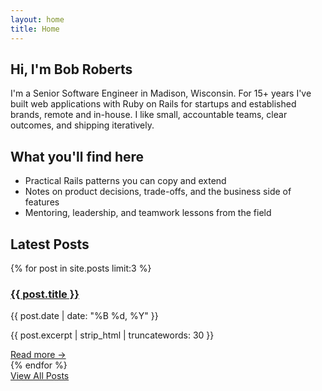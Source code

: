 ```yaml
---
layout: home
title: Home
---
```


## Hi, I'm Bob Roberts

I'm a Senior Software Engineer in Madison, Wisconsin. For 15+ years I've built web applications with Ruby on Rails for startups and established brands, remote and in-house. I like small, accountable teams, clear outcomes, and shipping iteratively.

## What you'll find here

- Practical Rails patterns you can copy and extend
- Notes on product decisions, trade-offs, and the business side of features
- Mentoring, leadership, and teamwork lessons from the field

## Latest Posts

{% for post in site.posts limit:3 %}
<article class="post-preview">
  <h3><a href="{{ post.url | relative_url }}">{{ post.title }}</a></h3>
  <p class="post-meta">{{ post.date | date: "%B %d, %Y" }}</p>
  <p>{{ post.excerpt | strip_html | truncatewords: 30 }}</p>
  <a href="{{ post.url | relative_url }}" class="read-more">Read more →</a>
</article>
{% endfor %}

<div class="all-posts">
  <a href="/posts/" class="btn btn-primary">View All Posts</a>
</div>
